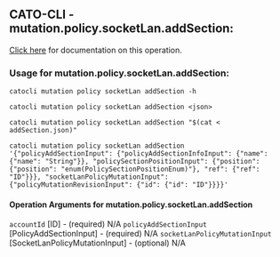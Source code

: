 
## CATO-CLI - mutation.policy.socketLan.addSection:
[Click here](https://api.catonetworks.com/documentation/#mutation-addSection) for documentation on this operation.

### Usage for mutation.policy.socketLan.addSection:

`catocli mutation policy socketLan addSection -h`

`catocli mutation policy socketLan addSection <json>`

`catocli mutation policy socketLan addSection "$(cat < addSection.json)"`

`catocli mutation policy socketLan addSection '{"policyAddSectionInput": {"policyAddSectionInfoInput": {"name": {"name": "String"}}, "policySectionPositionInput": {"position": {"position": "enum(PolicySectionPositionEnum)"}, "ref": {"ref": "ID"}}}, "socketLanPolicyMutationInput": {"policyMutationRevisionInput": {"id": {"id": "ID"}}}}'`

#### Operation Arguments for mutation.policy.socketLan.addSection ####
`accountId` [ID] - (required) N/A 
`policyAddSectionInput` [PolicyAddSectionInput] - (required) N/A 
`socketLanPolicyMutationInput` [SocketLanPolicyMutationInput] - (optional) N/A 
